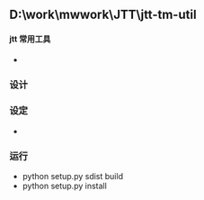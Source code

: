 ## D:\work\mwwork\JTT\jtt-tm-util
#### jtt 常用工具
* 

### 设计


### 设定
*


### 运行
* python setup.py sdist build
* python setup.py install